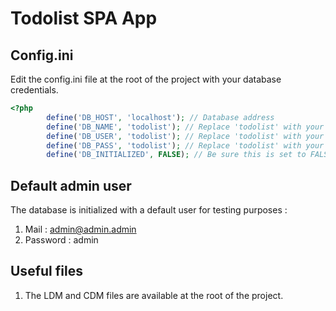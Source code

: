 # Todolist SPA App

## Config.ini

Edit the config.ini file at the root of the project with your database credentials.

```php
<?php
        define('DB_HOST', 'localhost'); // Database address
        define('DB_NAME', 'todolist'); // Replace 'todolist' with your database name
        define('DB_USER', 'todolist'); // Replace 'todolist' with your username
        define('DB_PASS', 'todolist'); // Replace 'todolist' with your password
        define('DB_INITIALIZED', FALSE); // Be sure this is set to FALSE when first initializing the project
```

## Default admin user

The database is initialized with a default user for testing purposes :
1. Mail : admin@admin.admin
2. Password : admin

## Useful files

1. The LDM and CDM files are available at the root of the project.